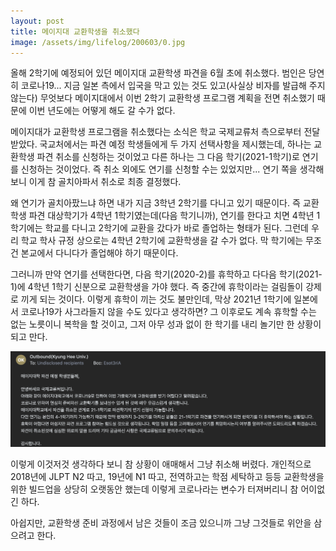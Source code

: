 ```yaml
---
layout: post
title: 메이지대 교환학생을 취소했다
image: /assets/img/lifelog/200603/0.jpg
---
```


올해 2학기에 예정되어 있던 메이지대 교환학생 파견을 6월 초에 취소했다.
범인은 당연히 코로나19... 지금 일본 측에서 입국을 막고 있는 것도 있고(사실상 비자를 발급해 주지 않는다)
무엇보다 메이지대에서 이번 2학기 교환학생 프로그램 계획을 전면 취소했기 때문에 이번 년도에는 어떻게 해도 갈 수가 없다.

메이지대가 교환학생 프로그램을 취소했다는 소식은 학교 국제교류처 측으로부터 전달받았다.
국교처에서는 파견 예정 학생들에게 두 가지 선택사항을 제시했는데,
하나는 교환학생 파견 취소를 신청하는 것이었고 다른 하나는 그 다음 학기(2021-1학기)로 연기를 신청하는 것이었다.
즉 취소 외에도 연기를 신청할 수는 있었지만... 연기 쪽을 생각해 보니 이게 참 골치아파서 취소로 최종 결정했다.

왜 연기가 골치아팠느냐 하면 내가 지금 3학년 2학기를 다니고 있기 때문이다.
즉 교환학생 파견 대상학기가 4학년 1학기였는데(다음 학기니까), 연기를 한다고 치면 4학년 1학기에는 학교를 다니고 2학기에 교환을 갔다가 바로 졸업하는 형태가 된다. 
그런데 우리 학교 학사 규정 상으로는 4학년 2학기에 교환학생을 갈 수가 없다. 막 학기에는 무조건 본교에서 다니다가 졸업해야 하기 때문이다.

그러니까 만약 연기를 선택한다면, 다음 학기(2020-2)를 휴학하고 다다음 학기(2021-1)에 4학년 1학기 신분으로 교환학생을 가야 했다.
즉 중간에 휴학이라는 걸림돌이 강제로 끼게 되는 것이다.
이렇게 휴학이 끼는 것도 불만인데, 막상 2021년 1학기에 일본에서 코로나19가 사그라들지 않을 수도 있다고 생각하면?
그 이후로도 계속 휴학할 수는 없는 노릇이니 복학을 할 것이고, 그저 아무 성과 없이 한 학기를 내리 놀기만 한 상황이 되고 만다.

![1](/assets/img/lifelog/200603/1.png)

이렇게 이것저것 생각하다 보니 참 상황이 애매해서 그냥 취소해 버렸다.
개인적으로 2018년에 JLPT N2 따고, 19년에 N1 따고, 전역하고는 학점 세탁하고 등등 교환학생을 위한 빌드업을 상당히 오랫동안 했는데
이렇게 코로나라는 변수가 터져버리니 참 어이없긴 하다.

아쉽지만, 교환학생 준비 과정에서 남은 것들이 조금 있으니까 그냥 그것들로 위안을 삼으려고 한다.
